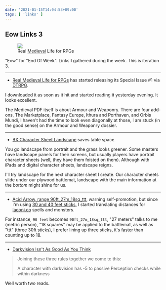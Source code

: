 ```yaml
---
date: '2021-01-15T14:04:53+09:00'
tags: [ 'links' ]
---
```


## Eow Links 3

<figure class="right">
<a href="images/20210115_medieval.jpg"><img src="images/20210115_medieval.jpg" loading="lazy" /></a>
<figcaption>Real <a href="https://www.kickstarter.com/projects/1009649146/medieval-0/description">Medieval</a> Life for RPGs</figcaption>
</figure>

"Eow" for "End Of Week". Links I gathered during the week. This is iteration 3.

<hr/>

* [Real Medieval Life for RPGs](https://www.kickstarter.com/projects/1009649146/medieval-0/description) has started releasing its Special Issue #1 via [DTRPG](https://www.drivethrurpg.com/).

I downloaded it as soon as it hit and started reading it yesterday evening. It looks excellent.

The Medieval PDF itself is about Armour and Weaponry. There are four add-ons, The Marketplace, Fantasy Europe, Ithura and Porthaven, and Orbis Mundi, I haven't had the time to look even diagonally at those, I am stuck (in the good sense) on the Armour and Weaponry dossier.

<hr/>

* [BX Character Sheet Landscape](https://doomslakers.blogspot.com/2021/01/bx-character-sheet-landscape.html) saves table space.

You go landscape from portrait and the grass looks greener. Some masters have landscape panels for their screens, but usually players have portrait character sheets (well, they have them foisted on them). Although with iPads and digital character sheets, landscape reigns.

I'll try landscape for the next character sheet I create. Our character sheets slide under our plywood battlemat, landscape with the main information at the _bottom_ might shine for us.

<hr/>

* [Acid Arrow, range 90ft\_27m\_18sq\_ttt](https://laconi.co/spells.html#Acid_Arrow), warning self-promotion, but since I'm using [30 and 40 feet sticks](20201128.html?s=eowl3&t=Thirty_Fourty_Sticks), I started translating distances for [laconi.co](https://laconi.co) spells and monsters.

For instance, `90 feet` becomes `90ft_27m_18sq_ttt`, "27 meters" talks to me (metric person), "18 squares" may be applied to the battlemat, as well as "ttt" (three 30ft sticks), I prefer lining up three sticks, it's faster than counting up to 18.

<hr/>

* [Darkvision Isn't As Good As You Think](https://slyflourish.com/darkvision_isnt_as_good_as_you_think.html)

> Joining these three rules together we come to this:
>
> A character with darkvision has -5 to passive Perception checks while within darkness

Well worth two reads.

